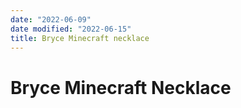 ```yaml
---
date: "2022-06-09"
date modified: "2022-06-15"
title: Bryce Minecraft necklace
---
```


# Bryce Minecraft Necklace
